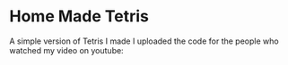 # Home Made Tetris
A simple version of Tetris I made
I uploaded the code for the people who watched my video on youtube:
